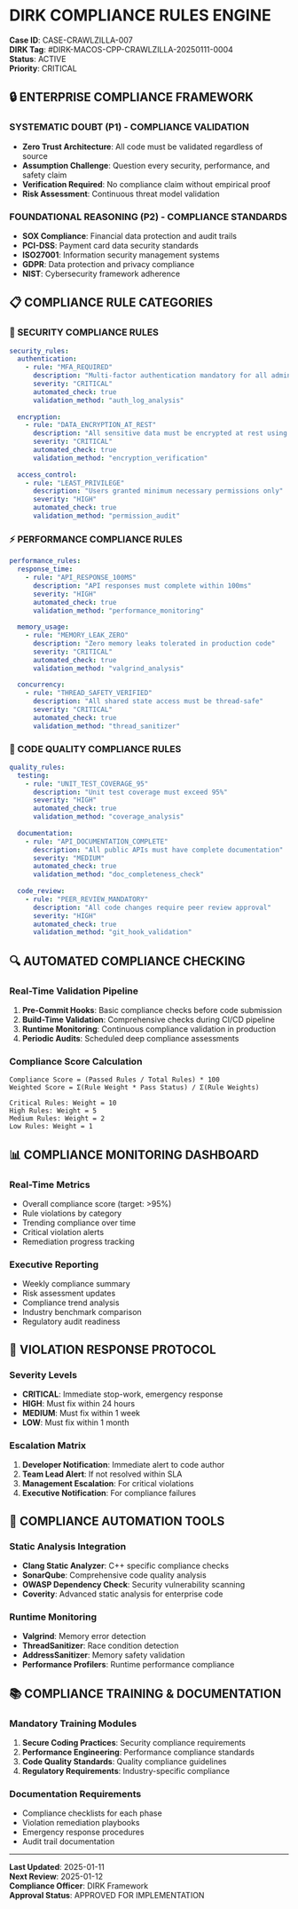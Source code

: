 # DIRK COMPLIANCE RULES ENGINE
**Case ID**: CASE-CRAWLZILLA-007  
**DIRK Tag**: #DIRK-MACOS-CPP-CRAWLZILLA-20250111-0004  
**Status**: ACTIVE  
**Priority**: CRITICAL  

## 🔒 ENTERPRISE COMPLIANCE FRAMEWORK

### SYSTEMATIC DOUBT (P1) - COMPLIANCE VALIDATION
- **Zero Trust Architecture**: All code must be validated regardless of source
- **Assumption Challenge**: Question every security, performance, and safety claim
- **Verification Required**: No compliance claim without empirical proof
- **Risk Assessment**: Continuous threat model validation

### FOUNDATIONAL REASONING (P2) - COMPLIANCE STANDARDS
- **SOX Compliance**: Financial data protection and audit trails
- **PCI-DSS**: Payment card data security standards  
- **ISO27001**: Information security management systems
- **GDPR**: Data protection and privacy compliance
- **NIST**: Cybersecurity framework adherence

## 📋 COMPLIANCE RULE CATEGORIES

### 🔐 SECURITY COMPLIANCE RULES
```yaml
security_rules:
  authentication:
    - rule: "MFA_REQUIRED"
      description: "Multi-factor authentication mandatory for all admin access"
      severity: "CRITICAL"
      automated_check: true
      validation_method: "auth_log_analysis"
      
  encryption:
    - rule: "DATA_ENCRYPTION_AT_REST"
      description: "All sensitive data must be encrypted at rest using AES-256"
      severity: "CRITICAL" 
      automated_check: true
      validation_method: "encryption_verification"
      
  access_control:
    - rule: "LEAST_PRIVILEGE"
      description: "Users granted minimum necessary permissions only"
      severity: "HIGH"
      automated_check: true
      validation_method: "permission_audit"
```

### ⚡ PERFORMANCE COMPLIANCE RULES
```yaml
performance_rules:
  response_time:
    - rule: "API_RESPONSE_100MS"
      description: "API responses must complete within 100ms"
      severity: "HIGH"
      automated_check: true
      validation_method: "performance_monitoring"
      
  memory_usage:
    - rule: "MEMORY_LEAK_ZERO"
      description: "Zero memory leaks tolerated in production code"
      severity: "CRITICAL"
      automated_check: true
      validation_method: "valgrind_analysis"
      
  concurrency:
    - rule: "THREAD_SAFETY_VERIFIED"
      description: "All shared state access must be thread-safe"
      severity: "CRITICAL"
      automated_check: true
      validation_method: "thread_sanitizer"
```

### 🧪 CODE QUALITY COMPLIANCE RULES
```yaml
quality_rules:
  testing:
    - rule: "UNIT_TEST_COVERAGE_95"
      description: "Unit test coverage must exceed 95%"
      severity: "HIGH"
      automated_check: true
      validation_method: "coverage_analysis"
      
  documentation:
    - rule: "API_DOCUMENTATION_COMPLETE"
      description: "All public APIs must have complete documentation"
      severity: "MEDIUM"
      automated_check: true
      validation_method: "doc_completeness_check"
      
  code_review:
    - rule: "PEER_REVIEW_MANDATORY" 
      description: "All code changes require peer review approval"
      severity: "HIGH"
      automated_check: true
      validation_method: "git_hook_validation"
```

## 🔍 AUTOMATED COMPLIANCE CHECKING

### Real-Time Validation Pipeline
1. **Pre-Commit Hooks**: Basic compliance checks before code submission
2. **Build-Time Validation**: Comprehensive checks during CI/CD pipeline
3. **Runtime Monitoring**: Continuous compliance validation in production
4. **Periodic Audits**: Scheduled deep compliance assessments

### Compliance Score Calculation
```
Compliance Score = (Passed Rules / Total Rules) * 100
Weighted Score = Σ(Rule Weight * Pass Status) / Σ(Rule Weights)

Critical Rules: Weight = 10
High Rules: Weight = 5  
Medium Rules: Weight = 2
Low Rules: Weight = 1
```

## 📊 COMPLIANCE MONITORING DASHBOARD

### Real-Time Metrics
- Overall compliance score (target: >95%)
- Rule violations by category
- Trending compliance over time
- Critical violation alerts
- Remediation progress tracking

### Executive Reporting
- Weekly compliance summary
- Risk assessment updates
- Compliance trend analysis
- Industry benchmark comparison
- Regulatory audit readiness

## 🚨 VIOLATION RESPONSE PROTOCOL

### Severity Levels
- **CRITICAL**: Immediate stop-work, emergency response
- **HIGH**: Must fix within 24 hours
- **MEDIUM**: Must fix within 1 week
- **LOW**: Must fix within 1 month

### Escalation Matrix
1. **Developer Notification**: Immediate alert to code author
2. **Team Lead Alert**: If not resolved within SLA
3. **Management Escalation**: For critical violations
4. **Executive Notification**: For compliance failures

## 🔧 COMPLIANCE AUTOMATION TOOLS

### Static Analysis Integration
- **Clang Static Analyzer**: C++ specific compliance checks
- **SonarQube**: Comprehensive code quality analysis
- **OWASP Dependency Check**: Security vulnerability scanning
- **Coverity**: Advanced static analysis for enterprise code

### Runtime Monitoring
- **Valgrind**: Memory error detection
- **ThreadSanitizer**: Race condition detection
- **AddressSanitizer**: Memory safety validation
- **Performance Profilers**: Runtime performance compliance

## 📚 COMPLIANCE TRAINING & DOCUMENTATION

### Mandatory Training Modules
1. **Secure Coding Practices**: Security compliance requirements
2. **Performance Engineering**: Performance compliance standards
3. **Code Quality Standards**: Quality compliance guidelines
4. **Regulatory Requirements**: Industry-specific compliance

### Documentation Requirements
- Compliance checklists for each phase
- Violation remediation playbooks
- Emergency response procedures
- Audit trail documentation

---

**Last Updated**: 2025-01-11  
**Next Review**: 2025-01-12  
**Compliance Officer**: DIRK Framework  
**Approval Status**: APPROVED FOR IMPLEMENTATION
